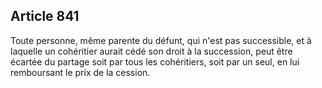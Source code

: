 Article 841
----
Toute personne, même parente du défunt, qui n'est pas successible, et à laquelle
un cohéritier aurait cédé son droit à la succession, peut être écartée du
partage soit par tous les cohéritiers, soit par un seul, en lui remboursant le
prix de la cession.
